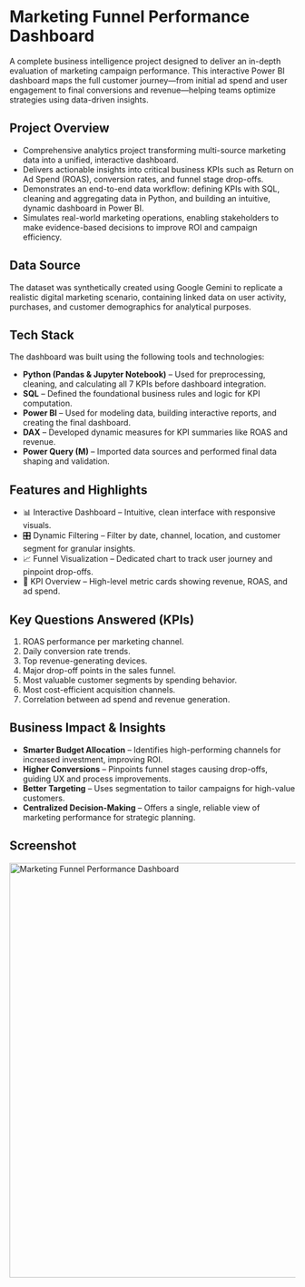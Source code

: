 # Marketing Funnel Performance Dashboard

A complete business intelligence project designed to deliver an in-depth evaluation of marketing campaign performance. This interactive Power BI dashboard maps the full customer journey—from initial ad spend and user engagement to final conversions and revenue—helping teams optimize strategies using data-driven insights.

## Project Overview

- Comprehensive analytics project transforming multi-source marketing data into a unified, interactive dashboard.
- Delivers actionable insights into critical business KPIs such as Return on Ad Spend (ROAS), conversion rates, and funnel stage drop-offs.
- Demonstrates an end-to-end data workflow: defining KPIs with SQL, cleaning and aggregating data in Python, and building an intuitive, dynamic dashboard in Power BI.
- Simulates real-world marketing operations, enabling stakeholders to make evidence-based decisions to improve ROI and campaign efficiency.

## Data Source

The dataset was synthetically created using Google Gemini to replicate a realistic digital marketing scenario, containing linked data on user activity, purchases, and customer demographics for analytical purposes.

## Tech Stack

The dashboard was built using the following tools and technologies:

- **Python (Pandas & Jupyter Notebook)** – Used for preprocessing, cleaning, and calculating all 7 KPIs before dashboard integration.
- **SQL** – Defined the foundational business rules and logic for KPI computation.
- **Power BI** – Used for modeling data, building interactive reports, and creating the final dashboard.
- **DAX** – Developed dynamic measures for KPI summaries like ROAS and revenue.
- **Power Query (M)** – Imported data sources and performed final data shaping and validation.

## Features and Highlights

- 📊 Interactive Dashboard – Intuitive, clean interface with responsive visuals.
- 🎛️ Dynamic Filtering – Filter by date, channel, location, and customer segment for granular insights.
- 📈 Funnel Visualization – Dedicated chart to track user journey and pinpoint drop-offs.
- 🎯 KPI Overview – High-level metric cards showing revenue, ROAS, and ad spend.

## Key Questions Answered (KPIs)

1. ROAS performance per marketing channel.
2. Daily conversion rate trends.
3. Top revenue-generating devices.
4. Major drop-off points in the sales funnel.
5. Most valuable customer segments by spending behavior.
6. Most cost-efficient acquisition channels.
7. Correlation between ad spend and revenue generation.

## Business Impact & Insights
- **Smarter Budget Allocation** – Identifies high-performing channels for increased investment, improving ROI.
- **Higher Conversions** – Pinpoints funnel stages causing drop-offs, guiding UX and process improvements.
- **Better Targeting** – Uses segmentation to tailor campaigns for high-value customers.
- **Centralized Decision-Making** – Offers a single, reliable view of marketing performance for strategic planning.

## Screenshot

<img width="1295" height="731" alt="Marketing Funnel Performance Dashboard" src="https://github.com/user-attachments/assets/7b74d162-33fa-4949-a1df-924355761e24" />
